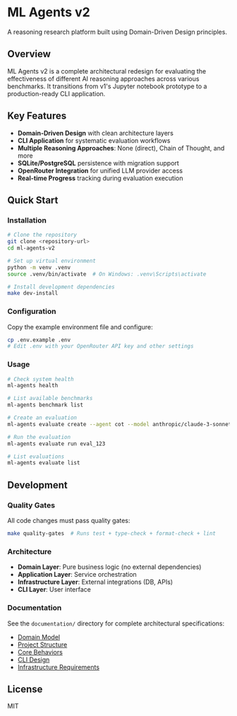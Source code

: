 # ML Agents v2

A reasoning research platform built using Domain-Driven Design principles.

## Overview

ML Agents v2 is a complete architectural redesign for evaluating the effectiveness of different AI reasoning approaches across various benchmarks. It transitions from v1's Jupyter notebook prototype to a production-ready CLI application.

## Key Features

- **Domain-Driven Design** with clean architecture layers
- **CLI Application** for systematic evaluation workflows
- **Multiple Reasoning Approaches**: None (direct), Chain of Thought, and more
- **SQLite/PostgreSQL** persistence with migration support
- **OpenRouter Integration** for unified LLM provider access
- **Real-time Progress** tracking during evaluation execution

## Quick Start

### Installation

```bash
# Clone the repository
git clone <repository-url>
cd ml-agents-v2

# Set up virtual environment
python -m venv .venv
source .venv/bin/activate  # On Windows: .venv\Scripts\activate

# Install development dependencies
make dev-install
```

### Configuration

Copy the example environment file and configure:

```bash
cp .env.example .env
# Edit .env with your OpenRouter API key and other settings
```

### Usage

```bash
# Check system health
ml-agents health

# List available benchmarks
ml-agents benchmark list

# Create an evaluation
ml-agents evaluate create --agent cot --model anthropic/claude-3-sonnet --benchmark GPQA

# Run the evaluation
ml-agents evaluate run eval_123

# List evaluations
ml-agents evaluate list
```

## Development

### Quality Gates

All code changes must pass quality gates:

```bash
make quality-gates  # Runs test + type-check + format-check + lint
```

### Architecture

- **Domain Layer**: Pure business logic (no external dependencies)
- **Application Layer**: Service orchestration
- **Infrastructure Layer**: External integrations (DB, APIs)
- **CLI Layer**: User interface

### Documentation

See the `documentation/` directory for complete architectural specifications:

- [Domain Model](documentation/v2-domain-model.md)
- [Project Structure](documentation/v2-project-structure.md)
- [Core Behaviors](documentation/v2-core-behaviour-definition.md)
- [CLI Design](documentation/v2-cli-design.md)
- [Infrastructure Requirements](documentation/v2-infrastructure-requirements.md)

## License

MIT